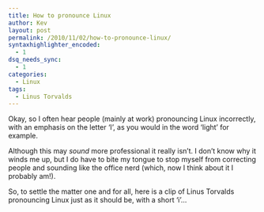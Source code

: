 ```yaml
---
title: How to pronounce Linux
author: Kev
layout: post
permalink: /2010/11/02/how-to-pronounce-linux/
syntaxhighlighter_encoded:
  - 1
dsq_needs_sync:
  - 1
categories:
  - Linux
tags:
  - Linus Torvalds
---
```

Okay, so I often hear people (mainly at work) pronouncing Linux incorrectly, with an emphasis on the letter &#8216;I&#8217;, as you would in the word &#8216;light&#8217; for example.<!--more-->

Although this may *sound* more professional it really isn&#8217;t. I don&#8217;t know why it winds me up, but I do have to bite my tongue to stop myself from correcting people and sounding like the office nerd (which, now I think about it I probably am!).

So, to settle the matter one and for all, here is a clip of Linus Torvalds pronouncing Linux just as it should be, with a short &#8216;i&#8217;&#8230;